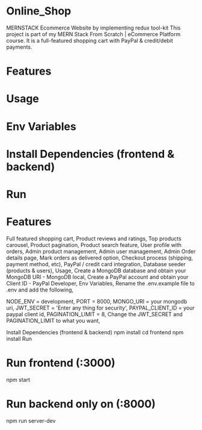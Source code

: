 # Online_Shop
MERNSTACK Ecommerce Website by implementing redux tool-kit
This project is part of my MERN Stack From Scratch | eCommerce Platform course. It is a full-featured shopping cart with PayPal & credit/debit payments.

# Features
# Usage
# Env Variables
# Install Dependencies (frontend & backend)
# Run

# Features
Full featured shopping cart,
Product reviews and ratings,
Top products carousel,
Product pagination,
Product search feature,
User profile with orders,
Admin product management,
Admin user management,
Admin Order details page,
Mark orders as delivered option,
Checkout process (shipping, payment method, etc),
PayPal / credit card integration,
Database seeder (products & users),
Usage,
Create a MongoDB database and obtain your MongoDB URI - MongoDB local,
Create a PayPal account and obtain your Client ID - PayPal Developer,
Env Variables,
Rename the .env.example file to .env and add the following,

NODE_ENV = development,
PORT = 8000,
MONGO_URI = your mongodb uri,
JWT_SECRET = 'Enter any thing for security',
PAYPAL_CLIENT_ID = your paypal client id,
PAGINATION_LIMIT = 8,
Change the JWT_SECRET and PAGINATION_LIMIT to what you want,

Install Dependencies (frontend & backend)
npm install
cd frontend
npm install
Run

# Run frontend (:3000) 
npm start

# Run backend only on (:8000)
npm run server-dev
